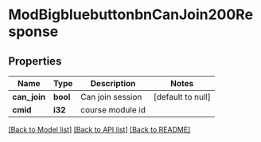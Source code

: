 # ModBigbluebuttonbnCanJoin200Response

## Properties

Name | Type | Description | Notes
------------ | ------------- | ------------- | -------------
**can_join** | **bool** | Can join session | [default to null]
**cmid** | **i32** | course module id | 

[[Back to Model list]](../README.md#documentation-for-models) [[Back to API list]](../README.md#documentation-for-api-endpoints) [[Back to README]](../README.md)


